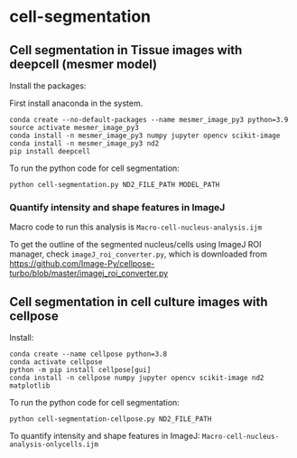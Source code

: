 # cell-segmentation


## Cell segmentation in Tissue images with deepcell (mesmer model)

Install the packages:

First install anaconda in the system.

```
conda create --no-default-packages --name mesmer_image_py3 python=3.9
source activate mesmer_image_py3
conda install -n mesmer_image_py3 numpy jupyter opencv scikit-image
conda install -n mesmer_image_py3 nd2
pip install deepcell

```

To run the python code for cell segmentation:

`python cell-segmentation.py ND2_FILE_PATH MODEL_PATH`

### Quantify intensity and shape features in ImageJ

Macro code to run this analysis is `Macro-cell-nucleus-analysis.ijm`

To get the outline of the segmented nucleus/cells using ImageJ ROI manager, check `imageJ_roi_converter.py`, which is downloaded from https://github.com/Image-Py/cellpose-turbo/blob/master/imagej_roi_converter.py

## Cell segmentation in cell culture images with cellpose

Install:

```
conda create --name cellpose python=3.8
conda activate cellpose
python -m pip install cellpose[gui]
conda install -n cellpose numpy jupyter opencv scikit-image nd2 matplotlib
```

To run the python code for cell segmentation:

`python cell-segmentation-cellpose.py ND2_FILE_PATH`

To quantify intensity and shape features in ImageJ: `Macro-cell-nucleus-analysis-onlycells.ijm`
